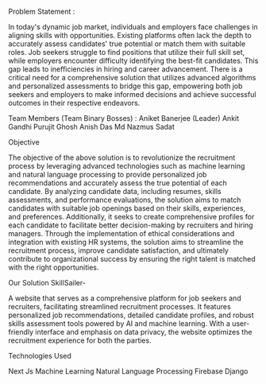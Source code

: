 Problem Statement :

In today's dynamic job market, individuals and employers face challenges in aligning skills with opportunities. Existing platforms often lack the depth to accurately assess candidates' true potential or match them with suitable roles. Job seekers struggle to find positions that utilize their full skill set, while employers encounter difficulty identifying the best-fit candidates. This gap leads to inefficiencies in hiring and career advancement. There is a critical need for a comprehensive solution that utilizes advanced algorithms and personalized assessments to bridge this gap, empowering both job seekers and employers to make informed decisions and achieve successful outcomes in their respective endeavors.

Team Members (Team Binary Bosses) :
Aniket Banerjee (Leader)
Ankit Gandhi
Purujit Ghosh
Anish Das
Md Nazmus Sadat

Objective

The objective of the above solution is to revolutionize the recruitment process by leveraging advanced technologies such as machine learning and natural language processing to provide personalized job recommendations and accurately assess the true potential of each candidate. By analyzing candidate data, including resumes, skills assessments, and performance evaluations, the solution aims to match candidates with suitable job openings based on their skills, experiences, and preferences. Additionally, it seeks to create comprehensive profiles for each candidate to facilitate better decision-making by recruiters and hiring managers. Through the implementation of ethical considerations and integration with existing HR systems, the solution aims to streamline the recruitment process, improve candidate satisfaction, and ultimately contribute to organizational success by ensuring the right talent is matched with the right opportunities.

Our Solution
SkillSailer-

A website that serves as a comprehensive platform for job seekers and recruiters, facilitating streamlined recruitment processes. It features personalized job recommendations, detailed candidate profiles, and robust skills assessment tools powered by AI and machine learning. With a user-friendly interface and emphasis on data privacy, the website optimizes the recruitment experience for both the parties.

Technologies Used

Next Js
Machine Learning
Natural Language Processing
Firebase
Django
